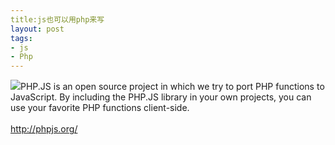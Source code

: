 ```yaml
---
title:js也可以用php来写
layout: post
tags:
- js
- Php
---
```

<div> <a href="http://phpjs.org/img/phpjs.png" target="_blank"><img class="blogimg" small="0" src="http://phpjs.org/img/phpjs.png"/></a>PHP.JS is an open source project in which we try to port PHP functions to      JavaScript.      By including the PHP.JS library in your own projects, you can use your      favorite PHP functions client-side.<br/><a href="http://phpjs.org/" target="_blank"><br/>http://phpjs.org/</a><br/> </div>